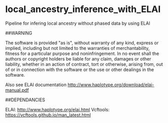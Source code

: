 # local_ancestry_inference_with_ELAI

Pipeline for infering local ancestry without phased data by using ELAI 

##WARNING

The software is provided "as is", without warranty of any kind, express or implied, including but not limited to the warranties of merchantability, fitness for a particular purpose and noninfringement. In no event shall the authors or copyright holders be liable for any claim, damages or other liability, whether in an action of contract, tort or otherwise, arising from, out of or in connection with the software or the use or other dealings in the software.

Also see ELAI documentation http://www.haplotype.org/download/elai-manual.pdf



##DEPENDANCIES

ELAI: http://www.haplotype.org/elai.html
Vcftools: https://vcftools.github.io/man_latest.html
